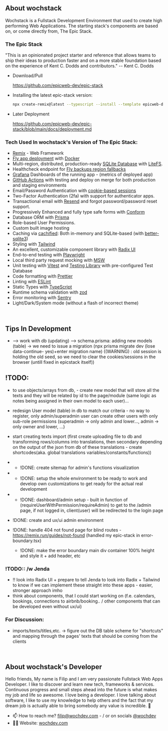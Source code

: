## About wochstack
Wochstack is a Fullstack Development Environment that used to create high performing Web Applications. The starting stack's components are based on, or come directly from, The Epic Stack.

### The Epic Stack
"This is an opinionated project starter and reference that allows teams to ship their ideas to production faster and on a more stable foundation based on the experience of Kent C. Dodds and contributors." -- Kent C. Dodds

- Download/Pull

  https://github.com/epicweb-dev/epic-stack

- Installing the latest epic-stack version:

  ```sh
  npx create-remix@latest --typescript --install --template epicweb-dev/epic-stack
  ```

- Later Deployment

  https://github.com/epicweb-dev/epic-stack/blob/main/docs/deployment.md


### Tech Used In wochstack's Version of The Epic Stack:
- [Remix](https://remix.run/) - Web Framework
- [Fly app deployment](https://fly.io/) with [Docker](https://www.docker.com/)
- Multi-region, distributed, production-ready
  [SQLite Database](https://sqlite.org/) with
  [LiteFS](https://fly.io/docs/litefs/).
- Healthcheck endpoint for
  [Fly backups region fallbacks](https://fly.io/docs/reference/configuration/#services-http_checks)
- [Grafana](https://grafana.com/) Dashboards of the running app - (metrics of deployed app)
- [GitHub Actions](https://github.com/features/actions) with testing and deploy
  on merge for both production and staging environments
- Email/Password Authentication with
  [cookie-based sessions](https://remix.run/utils/sessions#md-createcookiesessionstorage)
- Two-Factor Authentication (2fa) with support for authenticator apps.
- Transactional email with [Resend](https://resend.com/) and forgot
  password/password reset support.
- Progressively Enhanced and fully type safe forms with
  [Conform](https://conform.guide/)
- Database ORM with [Prisma](https://prisma.io/)
- Role-based User Permissions.
- Custom built image hosting
- Caching via [cachified](https://npm.im/cachified): Both in-memory and
  SQLite-based (with
  [better-sqlite3](https://github.com/WiseLibs/better-sqlite3))
- Styling with [Tailwind](https://tailwindcss.com/)
- An excellent, customizable component library with
  [Radix UI](https://www.radix-ui.com/)
- End-to-end testing with [Playwright](https://playwright.dev/)
- Local third party request mocking with [MSW](https://mswjs.io/)
- Unit testing with [Vitest](https://vitest.dev/) and
  [Testing Library](https://testing-library.com/) with pre-configured Test
  Database
- Code formatting with [Prettier](https://prettier.io/)
- Linting with [ESLint](https://eslint.org/)
- Static Types with [TypeScript](https://typescriptlang.org/)
- Runtime schema validation with [zod](https://zod.dev/)
- Error monitoring with [Sentry](https://sentry.io/welcome/)
- Light/Dark/System mode (without a flash of incorrect theme)

<br/>

## Tips In Development
- --> work with db (updating) --> schema.prisma: adding new models (table) -> we need to issue a migration (npx prisma migrate dev (lose data-continue- yes)+enter migration name)   ((WARNING) : old session is holding the old seed, so we need to clear the cookies/sessions in the browser (untill fixed in epicstack itself))


## !TODO:
- to use objects/arrays from db, - create new model that will store all the texts and they will be related by id to the page/module (same logic as notes being assigned in their own model to each user)...

- redesign User model (table) in db to match our criteria - no way to register, only admin/superadmin user can create other users with only sub-role permissions (superadmin -> only admin and lower..., admin -> only owner and lower, ...)
- start creating texts import (first create uploading file to db and transforming rows/columns into translations, then secondary depending on the output of the json from db of these translations - create shortcodes(aka. global translations variables/constants/functions))

- - !DONE:  create sitemap for admin's functions visualization
- - !DONE: setup the whole environment to be ready to work and develop own customizations to get ready for the actual real development
- - !DONE: dashboard/admin setup - built in function of (requireUserWithPermission/requireAdmin) to get to the /admin page, if not logged in, client(user) will be redirected to the login page
- !DONE: create and ux/ui admin environment
- !DONE:  handle 404 not found page for blind routes - https://remix.run/guides/not-found  (handled my epic-stack in error-boundary.tsx)
  - !DONE: make the error boundary main div container 100% height and style it + add header, etc


### !TODO:: /w Jenda
- !! look into Radix UI + prepare to tell Jenda to look into Radix + Tailwind to know if we can implement these straight into these apps - easier, stronger approach imho
- think about components, that I could start working on (f.e. calendars, bookings, connections to airbnb/booking..   /   other components that can be developed even without ux/ui)

### For Discussion:
- imports/texts/titles,etc. -> figure out the DB table scheme for "shortcuts" and mapping through the pages' texts that should be coming from the clients

<br/>

## About wochstack's Developer

Hello friends, My name is Filip and I am very passionate Fullstack Web Apps Developer.
I like to discover and learn new tech, frameworks & services. Continuous progress and small steps ahead into the future is what makes my job and life so awesome. I love being a developer. I love talking about software, I like to use my knowledge to help others and the fact that my dream job is actually able to bring somebody any value is incredible. 🤗

- 📫 How to reach me? filip@wochdev.com - / or on socials [@wochdev](https://instagram.com/wochdev)
- 👨‍💻 Website: [wochdev.com](https://wochdev.com)

